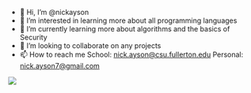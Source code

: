 - 👋 Hi, I’m @nickayson
- 👀 I’m interested in learning more about all programming languages
- 🌱 I’m currently learning more about algorithms and the basics of Security
- 💞️ I’m looking to collaborate on any projects
- 📫 How to reach me School: nick.ayson@csu.fullerton.edu Personal: nick.ayson7@gmail.com

![](pictures\download.jpg)
<!---
nickayson/nickayson is a ✨ special ✨ repository because its `README.md` (this file) appears on your GitHub profile.
You can click the Preview link to take a look at your changes.
--->
